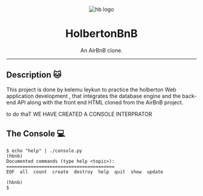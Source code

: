 <p align ="center">

<img src="https://github.com/kelemul/AirBnB_clone/blob/main/tests/assets/hbtn.gif" alt="hb logo"/>

</p>

<h1 align="center">HolbertonBnB</h1>
<p align="center">An AirBnB clone.</p>

---

## Description :cat:

This project is done by kelemu leykun to practice the holberton Web application development
, that integrates the database engine and the back-end API along with the front end HTML cloned from the AirBnB project.

to do thaT WE HAVE CREATED A CONSOLE INTERPRATOR
 ## The Console :computer:

```
$ echo "help" | ./console.py
(hbnb) 
Documented commands (type help <topic>):
========================================
EOF  all  count  create  destroy  help  quit  show  update

(hbnb) 
$
```
